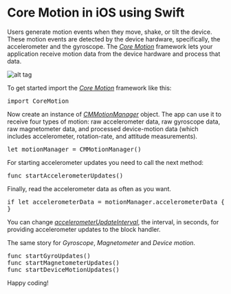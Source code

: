 # Core Motion in iOS using Swift

Users generate motion events when they move, shake, or tilt the device. These motion events are detected by the device hardware, specifically, the accelerometer and the gyroscope. The <i><a href="https://developer.apple.com/library/ios/documentation/CoreMotion/Reference/CoreMotion_Reference/">Core Motion</a></i> framework lets your application receive motion data from the device hardware and process that data.

![alt tag](https://raw.github.com/maximbilan/iOS-CoreMotion-Example/master/images/1.png)

To get started import the <i><a href="https://developer.apple.com/library/ios/documentation/CoreMotion/Reference/CoreMotion_Reference/">Core Motion</a></i> framework like this:

<pre>
import CoreMotion
</pre>

Now create an instance of <i><a href="https://developer.apple.com/library/ios/documentation/CoreMotion/Reference/CMMotionManager_Class/">CMMotionManager</a></i> object. The app can use it to receive four types of motion: raw accelerometer data, raw gyroscope data, raw magnetometer data, and processed device-motion data (which includes accelerometer, rotation-rate, and attitude measurements).

<pre>
let motionManager = CMMotionManager()
</pre>

For starting accelerometer updates you need to call the next method:

<pre>
func startAccelerometerUpdates()
</pre>

Finally, read the accelerometer data as often as you want.

<pre>
if let accelerometerData = motionManager.accelerometerData {
}
</pre>

You can change <i><a href="https://developer.apple.com/library/ios/documentation/CoreMotion/Reference/CMMotionManager_Class/#//apple_ref/occ/instp/CMMotionManager/accelerometerUpdateInterval">accelerometerUpdateInterval</a></i>, the interval, in seconds, for providing accelerometer updates to the block handler.

The same story for <i>Gyroscope</i>, <i>Magnetometer</i> and <i>Device motion</i>.

<pre>
func startGyroUpdates()
func startMagnetometerUpdates()
func startDeviceMotionUpdates()
</pre>

Happy coding!
